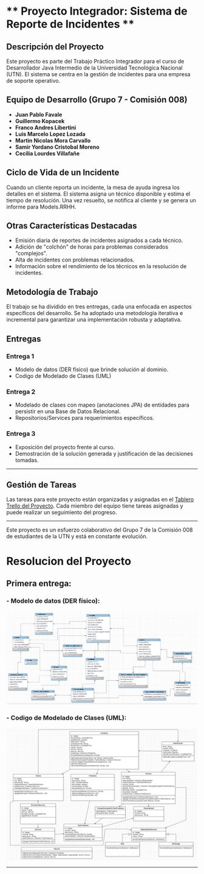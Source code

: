 # ** Proyecto Integrador: Sistema de Reporte de Incidentes **

## Descripción del Proyecto

Este proyecto es parte del Trabajo Práctico Integrador para el curso de Desarrollador Java Intermedio de la Universidad Tecnológica Nacional (UTN). El sistema se centra en la gestión de incidentes para una empresa de soporte operativo.


## Equipo de Desarrollo (Grupo 7 - Comisión 008)

- **Juan Pablo Favale**
- **Guillermo Kopacek**
- **Franco Andres Libertini**
- **Luis Marcelo Lopez Lozada**
- **Martin Nicolas Mora Carvallo**
- **Samir Yordano Cristobal Moreno**
- **Cecilia Lourdes Villafañe**


## Ciclo de Vida de un Incidente

Cuando un cliente reporta un incidente, la mesa de ayuda ingresa los detalles en el sistema. El sistema asigna un técnico disponible y estima el tiempo de resolución. Una vez resuelto, se notifica al cliente y se genera un informe para Models.RRHH.


## Otras Características Destacadas

- Emisión diaria de reportes de incidentes asignados a cada técnico.
- Adición de "colchón" de horas para problemas considerados "complejos".
- Alta de incidentes con problemas relacionados.
- Información sobre el rendimiento de los técnicos en la resolución de incidentes.


## Metodología de Trabajo

El trabajo se ha dividido en tres entregas, cada una enfocada en aspectos específicos del desarrollo. Se ha adoptado una metodología iterativa e incremental para garantizar una implementación robusta y adaptativa.


## Entregas

### Entrega 1

- Modelo de datos (DER físico) que brinde solución al dominio.
- Codigo de Modelado de Clases (UML)

### Entrega 2

- Modelado de clases con mapeo (anotaciones JPA) de entidades para persistir en una Base de Datos Relacional.
- Repositorios/Services para requerimientos específicos.

### Entrega 3

- Exposición del proyecto frente al curso.
- Demostración de la solución generada y justificación de las decisiones tomadas.


---


## Gestión de Tareas

Las tareas para este proyecto están organizadas y asignadas en el [Tablero Trello del Proyecto](https://github.com/orgs/DesarrolladorJavaUTNGrupo7/projects/3). Cada miembro del equipo tiene tareas asignadas y puede realizar un seguimiento del progreso.


---


Este proyecto es un esfuerzo colaborativo del Grupo 7 de la Comisión 008 de estudiantes de la UTN y está en constante evolución.



# Resolucion del Proyecto

## Primera entrega:

### - Modelo de datos (DER físico):

![Modelo DER](https://github.com/DesarrolladorJavaUTNGrupo7/TrabajoIntegrador007/blob/main/Diagramas/DER.png)





### - Codigo de Modelado de Clases (UML):

![Modelo UML](https://github.com/DesarrolladorJavaUTNGrupo7/TrabajoIntegrador007/blob/main/Diagramas/diagrama%20de%20clases.jpg?raw=true)


---

